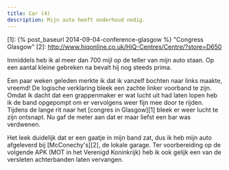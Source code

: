 ```yaml
---
title: Car (4)
description: Mijn auto heeft onderhoud nodig.
---
```

[1]: {% post_baseurl 2014-09-04-conference-glasgow %} "Congress Glasgow"
[2]: http://www.hiqonline.co.uk/HiQ-Centres/Centre/?store=D650

Inmiddels heb ik al meer dan 700 mijl op de teller van mijn auto staan. Op een aantal kleine gebreken na bevalt hij nog steeds prima.

<a name="more"></a>

Een paar weken geleden merkte ik dat ik vanzelf bochten naar links maakte, vreemd! De logische verklaring bleek een zachte linker voorband te zijn. Omdat ik dacht dat een grappenmaker er wat lucht uit had laten lopen heb ik de band opgepompt om er vervolgens weer fijn mee door te rijden. Tijdens de lange rit naar het [congres in Glasgow][1] bleek er weer lucht te zijn ontsnapt. Nu gaf de meter aan dat er maar liefst een bar was verdwenen.

Het leek duidelijk dat er een gaatje in mijn band zat, dus ik heb mijn auto afgeleverd bij [McConechy's][2], de lokale garage. Ter voorbereiding op de volgende APK (MOT in het Verenigd Koninkrijk) heb ik ook gelijk een van de versleten achterbanden laten vervangen.